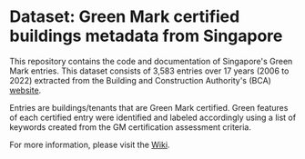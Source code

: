 # Dataset: Green Mark certified buildings metadata from Singapore

This repository contains the code and documentation of Singapore's Green Mark entries. This dataset consists of 3,583 entries over 17 years (2006 to 2022) extracted from the Building and Construction Authority's (BCA) [website](https://www.sleb.sg/Building/GreenMarkBuildingsDirectory).

Entries are buildings/tenants that are Green Mark certified. Green features of each certified entry were identified and labeled accordingly using a list of keywords created from the GM certification assessment criteria.

For more information, please visit the [Wiki][1].



[1]:https://github.com/buds-lab/data-driven-greenmark/wiki
